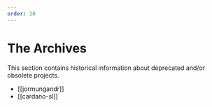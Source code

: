 ```yaml
---
order: 20
---
```


# The Archives

This section contains historical information about deprecated and/or obsolete projects.

- [[jormungandr]]
- [[cardano-sl]]
